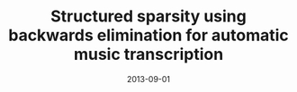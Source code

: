 ---
authors: 'Nicolas Keriven, Ken O’Hanlon, Mark Plumbley'
title: 'Structured sparsity using backwards elimination for automatic music transcription'
collection: conference
date: 2013-09-01
venue: 'MLSP'
paperurl: 'http://nkeriven.github.io/files/2013_mlsp.pdf'
---